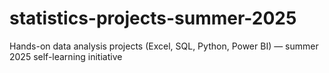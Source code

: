 # statistics-projects-summer-2025
Hands-on data analysis projects (Excel, SQL, Python, Power BI) — summer 2025 self-learning initiative
